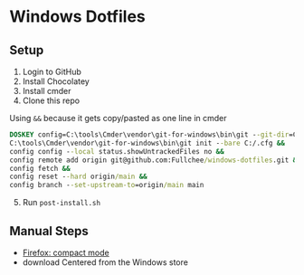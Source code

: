 # Windows Dotfiles

## Setup

1. Login to GitHub
2. Install Chocolatey
3. Install cmder
4. Clone this repo

Using `&&` because it gets copy/pasted as one line in cmder

```cmd
DOSKEY config=C:\tools\Cmder\vendor\git-for-windows\bin\git --git-dir=C:/.cfg/ --work-tree=C:/ $* &&
C:\tools\Cmder\vendor\git-for-windows\bin\git init --bare C:/.cfg &&
config config --local status.showUntrackedFiles no &&
config remote add origin git@github.com:Fullchee/windows-dotfiles.git &&
config fetch &&
config reset --hard origin/main &&
config branch --set-upstream-to=origin/main main
```

5. Run `post-install.sh`


## Manual Steps

- [Firefox: compact mode](https://support.mozilla.org/en-US/kb/compact-mode-workaround-firefox)
- download Centered from the Windows store
